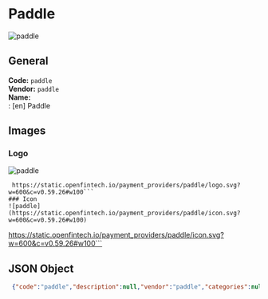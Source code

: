 # Paddle 
![paddle](https://static.openfintech.io/payment_providers/paddle/logo.svg?w=600&c=v0.59.26#w100)  
## General 
**Code:** `paddle`  
**Vendor:** `paddle`  
**Name:**  
:	[en] Paddle  
## Images 
### Logo 
![paddle](https://static.openfintech.io/payment_providers/paddle/logo.svg?w=600&c=v0.59.26#w100)  
```
 https://static.openfintech.io/payment_providers/paddle/logo.svg?w=600&c=v0.59.26#w100```  
### Icon 
![paddle](https://static.openfintech.io/payment_providers/paddle/icon.svg?w=600&c=v0.59.26#w100)  
```
 https://static.openfintech.io/payment_providers/paddle/icon.svg?w=600&c=v0.59.26#w100```  
## JSON Object 
```json
 {"code":"paddle","description":null,"vendor":"paddle","categories":null,"countries":null,"payment_method":null,"payout_method":null,"metadata":{"about_payments_code":"paddle"},"name":{"en":"Paddle"}}```  
